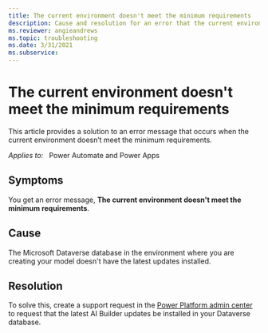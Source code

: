 ```yaml
---
title: The current environment doesn't meet the minimum requirements
description: Cause and resolution for an error that the current environment doesn't meet the minimum requirements.
ms.reviewer: angieandrews
ms.topic: troubleshooting
ms.date: 3/31/2021
ms.subservice: 
---
```


# The current environment doesn't meet the minimum requirements

This article provides a solution to an error message that occurs when the current environment doesn’t meet the minimum requirements.

_Applies to:_ &nbsp; Power Automate and Power Apps

## Symptoms

You get an error message, **The current environment doesn't meet the minimum requirements**.

## Cause

The Microsoft Dataverse database in the environment where you are creating your model doesn't have the latest updates installed.

## Resolution

To solve this, create a support request in the [Power Platform admin center](https://admin.powerplatform.microsoft.com/) to request that the latest AI Builder updates be installed in your Dataverse database.

